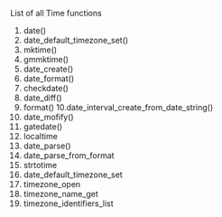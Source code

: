 List of all Time functions

1. date()
2. date_default_timezone_set()
3. mktime()
4. gmmktime()
5. date_create()
6. date_format()
7. checkdate()
8. date_diff()
9. format()
   10.date_interval_create_from_date_string()
10. date_mofify()
11. gatedate()
12. localtime
13. date_parse()
14. date_parse_from_format
15. strtotime
16. date_default_timezone_set
17. timezone_open
18. timezone_name_get
19. timezone_identifiers_list
